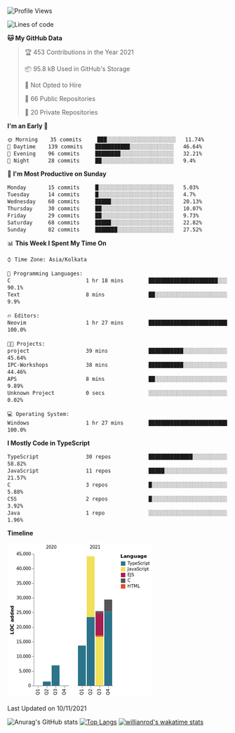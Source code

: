<!--START_SECTION:waka-->
![Profile Views](http://img.shields.io/badge/Profile%20Views-4-blue)

![Lines of code](https://img.shields.io/badge/From%20Hello%20World%20I%27ve%20Written-121151%20lines%20of%20code-blue)

**🐱 My GitHub Data** 

> 🏆 453 Contributions in the Year 2021
 > 
> 📦 95.8 kB Used in GitHub's Storage 
 > 
> 🚫 Not Opted to Hire
 > 
> 📜 66 Public Repositories 
 > 
> 🔑 20 Private Repositories  
 > 
**I'm an Early 🐤** 

```text
🌞 Morning    35 commits     ███░░░░░░░░░░░░░░░░░░░░░░   11.74% 
🌆 Daytime    139 commits    ███████████░░░░░░░░░░░░░░   46.64% 
🌃 Evening    96 commits     ████████░░░░░░░░░░░░░░░░░   32.21% 
🌙 Night      28 commits     ██░░░░░░░░░░░░░░░░░░░░░░░   9.4%

```
📅 **I'm Most Productive on Sunday** 

```text
Monday       15 commits     █░░░░░░░░░░░░░░░░░░░░░░░░   5.03% 
Tuesday      14 commits     █░░░░░░░░░░░░░░░░░░░░░░░░   4.7% 
Wednesday    60 commits     █████░░░░░░░░░░░░░░░░░░░░   20.13% 
Thursday     30 commits     ██░░░░░░░░░░░░░░░░░░░░░░░   10.07% 
Friday       29 commits     ██░░░░░░░░░░░░░░░░░░░░░░░   9.73% 
Saturday     68 commits     █████░░░░░░░░░░░░░░░░░░░░   22.82% 
Sunday       82 commits     ███████░░░░░░░░░░░░░░░░░░   27.52%

```


📊 **This Week I Spent My Time On** 

```text
⌚︎ Time Zone: Asia/Kolkata

💬 Programming Languages: 
C                        1 hr 18 mins        ██████████████████████░░░   90.1% 
Text                     8 mins              ██░░░░░░░░░░░░░░░░░░░░░░░   9.9%

🔥 Editors: 
Neovim                   1 hr 27 mins        █████████████████████████   100.0%

🐱‍💻 Projects: 
project                  39 mins             ███████████░░░░░░░░░░░░░░   45.64% 
IPC-Workshops            38 mins             ███████████░░░░░░░░░░░░░░   44.46% 
APS                      8 mins              ██░░░░░░░░░░░░░░░░░░░░░░░   9.89% 
Unknown Project          0 secs              ░░░░░░░░░░░░░░░░░░░░░░░░░   0.02%

💻 Operating System: 
Windows                  1 hr 27 mins        █████████████████████████   100.0%

```

**I Mostly Code in TypeScript** 

```text
TypeScript               30 repos            ██████████████░░░░░░░░░░░   58.82% 
JavaScript               11 repos            █████░░░░░░░░░░░░░░░░░░░░   21.57% 
C                        3 repos             █░░░░░░░░░░░░░░░░░░░░░░░░   5.88% 
CSS                      2 repos             █░░░░░░░░░░░░░░░░░░░░░░░░   3.92% 
Java                     1 repo              ░░░░░░░░░░░░░░░░░░░░░░░░░   1.96%

```


**Timeline**

![Chart not found](https://raw.githubusercontent.com/wise-introvert/wise-introvert/master/charts/bar_graph.png) 


 Last Updated on 10/11/2021
<!--END_SECTION:waka-->

![Anurag's GitHub stats](https://github-readme-stats.vercel.app/api?username=wise-introvert&count_private=true&show_icons=true)
[![Top Langs](https://github-readme-stats.vercel.app/api/top-langs/?username=wise-introvert&langs_count=10)](https://github.com/anuraghazra/github-readme-stats)
[![willianrod's wakatime stats](https://github-readme-stats.vercel.app/api/wakatime?username=wiseintrovert)](https://github.com/anuraghazra/github-readme-stats)

